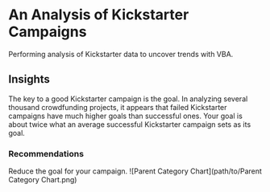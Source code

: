 # An Analysis of Kickstarter Campaigns
Performing analysis of Kickstarter data to uncover trends with VBA.
## Insights
The key to a good Kickstarter campaign is the goal. In analyzing several thousand crowdfunding projects, it appears that failed Kickstarter campaigns have much higher goals than successful ones. Your goal is about twice what an average successful Kickstarter campaign sets as its goal.  
### Recommendations 
Reduce the goal for your campaign. 
![Parent Category Chart](path/to/Parent Category Chart.png)
